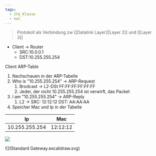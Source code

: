 ```yaml
---
tags:
  - 2te_Klasse
  - nwt
---
```


> Protokoll als Verbindung zw [[Datalink Layer2|Layer 2]] und [[Layer 3]]

- Client → Router 
	- SRC:10.0.0.1 
	- DST:10.255.255.254 

Client ARP-Table
1. Nachschauen in der ARP-Tabelle 
2. Who is "10.255.255.254" → ARP-Request 
	1. Brodcast → L2-DSt FF:FF:FF:FF:FF:FF 
	2. Jeder, der nicht 10.255.255.254 ist verwirft, das Packet 
3. I am "10.255.255.254" → ARP-Reply 
	1. L2 → SRC: 12:12:12 DST: AA:AA:AA
4. Speicher Mac und Ip in der Tabelle 

| Ip             | Mac      |
| -------------- | -------- |
| 10.255.255.254 | 12:12:12 |

![](DR01-03-2024-22.excalidraw.svg)

![](Standard Gateway.excalidraw.svg)